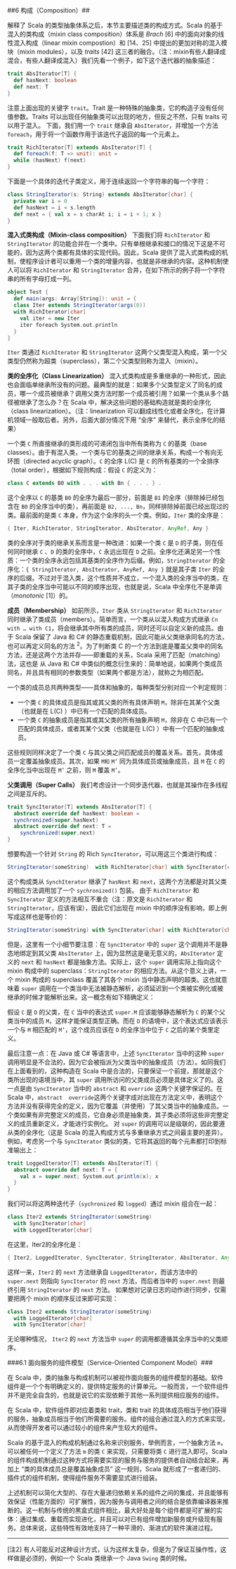 ##6	构成（Composition）##

解释了 Scala 的类型抽象体系之后，本节主要描述类的构成方式。Scala 的基于混入的类构成（mixin class composition）体系是 _Brach_ [6] 中的面向对象的线性混入构成（linear mixin compostion）和 [14、25] 中提出的更加对称的混入模块（mixin modules），以及 _traits_ [42] 这三者的融合。（注：mixin有些人翻译成混合，有些人翻译成混入）我们先看一个例子，如下这个迭代器的抽象描述：
```Scala
trait AbsIterator[T] {
  def hasNext: boolean
  def next: T
}
```
注意上面出现的关键字 `trait`。Trait 是一种特殊的抽象类，它的构造子没有任何值参数。Traits 可以出现任何抽象类可以出现的地方，但反之不然，只有 traits 可以用于混入。
下面，我们用一个 `trait` 继承自 `AbsIterator`，并增加一个方法 `foreach`，用于将一个函数作用于该迭代子返回的每一个元素上。
```Scala
trait RichIterator[T] extends AbsIterator[T] {
  def foreach(f: T => unit): unit =
  while (hasNext) f(next)
}
```
下面是一个具体的迭代子类定义，用于连续返回一个字符串的每一个字符：
```Scala
class StringIterator(s: String) extends AbsIterator[char] {
  private var i = 0
  def hasNext = i < s.length
  def next = { val x = s charAt i; i = i + 1; x }
}
```
**混入式类构成（Mixin-class composition）** 下面我们将 `RichIterator` 和 `StringIterator` 的功能合并在一个类中。只有单根继承和接口的情况下这是不可能的，因为这两个类都有具体的实现代码。因此，Scala 提供了混入式类构成的机制，使程序设计者可以重用一个类的增量内容，也就是非继承的内容。这种机制使人可以将 `RichIterator` 和 `StringIterator` 合并，在如下所示的例子将一个字符串的所有字母打成一列。
```Scala
object Test {
  def main(args: Array[String]): unit = {
  class Iter extends StringIterator(args(0))
  with RichIterator[char]
    val iter = new Iter
    iter foreach System.out.println
  }
}
```
`Iter` 类通过 `RichIterator` 和 `StringIterator` 这两个父类型混入构成，第一个父类型仍然称为超类（superclass），第二个父类型则称为混入（mixin）。

**类的全序化（Class Linearization）**
混入式类构成是多重继承的一种形式，因此也会面临单继承所没有的问题。最典型的就是：如果多个父类型定义了同名的成员，哪一个成员被继承？调用父类方法时那一个成员被引用？如果一个类从多个路径被继承了怎么办？在 Scala 中，解决这些问题的基础构造就是类的全序化（class linearization）。（注：linearization 可以翻成线性化或者全序化，在计算机领域一般取后者。另外，后面大部分情况下用 “全序” 来替代，表示全序化的结果）

一个类 `C` 所直接继承的类形成的可递闭包当中所有类称为 `C` 的基类（base classes）。由于有混入类，一个类与它的基类之间的继承关系，构成一个有向无环图（directed acyclic graph）。`C` 的全序 L(C) 是 `C` 的所有基类的一个全排序（total order），根据如下规则构成：假设 `C` 的定义为：
```Scala
class C extends B0 with . . . with Bn { . . . } .
```
这个全序以 `C` 的基类 `B0` 的全序为最后一部分，前面是 `B1` 的全序（排除掉已经包含在 `B0` 的全序当中的类），再前面是 `B2, ..., Bn`，同样排除掉前面已经出现过的类。最前面的是类 `C` 本身，作为这个全序的头一个类。例如，`Iter` 类的全序是：
```Scala
{ Iter, RichIterator, StringIterator, AbsIterator, AnyRef, Any }
```
类的全序对于类的继承关系而言是一种改进：如果一个类 `C` 是 `D` 的子类，则在任何同时继承 `C` 、`D` 的类的全序中，`C` 永远出现在 `D` 之前。全序化还满足另一个性质：一个类的全序永远包括其基类的全序作为后缀。例如，`StringIterator` 的全序化：`{ StringIterator, AbsIterator, AnyRef, Any }` 就是其子类 `Iter` 的全序的后缀。不过对于混入类，这个性质并不成立，一个混入类的全序当中的类，在其子类的全序当中可能以不同的顺序出现，也就是说，Scala 中全序化不是单调（_monotonic_ [1]）的。

**成员（Membership）**
如前所示，`Iter` 类从 `StringIterator` 和 `RichIterator` 同时继承了类成员（members）。简单而言，一个类从以混入构成方式继承 `Cn with … with C1`，将会继承其中所有类的成员，同时还可以自定义新的成员。由于 Scala 保留了 Java 和 C# 的静态重载机制，因此可能从父类继承同名的方法，也可以再定义同名的方法 <sup>2</sup>。为了判断类 C 的一个方法到底是覆盖父类中的同名方法，还是这两个方法并存——即重载的关系，Scala 采用了匹配（matching）法，这也是 从 Java  和 C# 中类似的概念衍生来的：简单地说，如果两个类成员同名，并且具有相同的参数类型（如果两个都是方法），就称之为相匹配。

一个类的成员总共两种类型——具体和抽象的，每种类型分别对应一个判定规则：

* 一个类 `C` 的具体成员是指其或其父类的所有具体声明 `M`，除非在其某个父类（也就是在 L(C) ）中已有一个匹配的具体成员。
* 一个类 `C` 的抽象成员是指其或其父类的所有抽象声明 `M`，除非在 C 中已有一个匹配的具体成员，或者其某个父类（也就是在 L(C) ）中有一个匹配的抽象成员。

这些规则同样决定了一个类 `C` 与其父类之间匹配成员的覆盖关系。首先，具体成员一定覆盖抽象成员。其次，如果 `M和`  `M’` 同为具体成员或抽象成员，且 `M` 在 `C` 的全序化当中出现在 `M’` 之前，则 `M` 覆盖 `M’`。

**父类调用（Super Calls）**
我们考虑设计一个同步迭代器，也就是其操作在多线程之间是互斥的。
```Scala
trait SyncIterator[T] extends AbsIterator[T] {
  abstract override def hasNext: boolean =
  synchronized(super.hasNext)
  abstract override def next: T =
    synchronized(super.next)
}
```
想要构造一个针对 `String` 的 Rich `SyncIterator`，可以用这三个类进行构成：
```Scala
StringIterator(someString) 	with RichIterator[char] with SyncIterator[char]
```
这个构成类从 `SynchIterator` 继承了 `hasNext` 和 `next`，这两个方法都是对其父类的相应方法调用加了一个 `sychronized()` 包装。
由于 `RichIterator` 和 `SyncIterator` 定义的方法相互不重合（注：原文是 `RichIterator` 和 `StringIterator`，应该有误），因此它们出现在 mixin 中的顺序没有影响，即上例写成这样也是等价的：
```Scala
StringIterator(someString) with SyncIterator[char] with RichIterator[char]
```
但是，这里有一个小细节要注意：在 `SyncIterator` 中的 `super` 这个调用并不是静态地绑定到其父类 `AbsIterator` 上，因为显然这是毫无意义的，`AbsIterator` 定义的 `next` 和 `hasNext` 都是抽象方法。实际上，这个 `super` 调用实际上指向这个 mixin 构成中的 superclass：`StringIterator` 的相应方法。从这个意义上讲，一个 mixin 构成的 superclass 覆盖了其各个 mixin 当中静态声明的超类。这也就意味着 `super` 调用在一个类当中无法被静态解析，必须延迟到一个类被实例化或被继承的时候才能解析出来。这一概念有如下精确定义：

假设 `C` 是 `D` 的父类，在 `C` 当中的表达式 `super.M` 应该能够静态解析为 `C` 的某个父类当中的成员 `M`，这样才能保证类型正确。而在 `D` 的语境中，这个表达式应该表示一个与 `M` 相匹配的 `M’`，这个成员应该在 `D` 的全序当中位于 `C` 之后的某个类里定义。

最后注意一点：在 Java 或 C# 等语言中，上述 `SyncIterator` 当中的这种 `super` 调用明显是不合法的，因为它会被指派为父类当中的抽象成员（方法）。如同我们在上面看到的，这种构造在 Scala 中是合法的，只要保证一个前提，那就是这个类所出现的语境当中，其 `super` 调用所访问的父类成员必须是具体定义了的。这一点是由 `SyncIterator` 当中的 `abstract` 和 `override` 这两个关键字保证的。在 Scala 中，`abstract  override`这两个关键字成对出现在方法定义中，表明这个方法并没有获得完全的定义，因为它覆盖（并使用）了其父类当中的抽象成员。一个类如果有非完整定义的成员，它自身必须是抽象类，其子类必须将这些非完整定义的成员重新定义，才能进行实例化。
对 `super` 的调用可以是级联的，因此要遵从类的全序化（这是 Scala 的混入构成方式与多重继承方式之间最主要的差异）。例如，考虑另一个与 `SyncIterator` 类似的类，它将其返回的每个元素都打印到标准输出上：
```Scala
trait LoggedIterator[T] extends AbsIterator[T] {
  abstract override def next: T = {
    val x = super.next; System.out.println(x); x
  }
}
```
我们可以将这两种迭代子（`sychronized` 和 `logged`）通过 mixin 组合在一起：
```scala
class Iter2 extends StringIterator(someString)
  with SyncIterator[char]
  with LoggedIterator[char]
```
在这里，Iter2的全序化是：
```Scala
{ Iter2, LoggedIterator, SyncIterator, StringIterator, AbsIterator, AnyRef, Any }
```
这样一来，`Iter2` 的 `next` 方法继承自 `LoggedIterator`，而该方法中的 `super.next` 则指向 `SyncIterator` 的 `next` 方法，而后者当中的 `super.next` 则最终引用 `StringIterator` 的 `next` 方法。
如果想对记录日志的动作进行同步，仅需要把两个 mixin 的顺序反过来即可实现：
```Scala
class Iter2 extends StringIterator(someString)
  with LoggedIterator[char]
  with SyncIterator[char]
```
无论哪种情况， `Iter2` 的 `next` 方法当中 `super` 的调用都遵循其全序当中的父类顺序。

###6.1 面向服务的组件模型（Service-Oriented Component Model）###

在 Scala 中，类的抽象与构成机制可以被视作面向服务的组件模型的基础。软件组件是一个个有明确定义的，提供特定服务的计算单元。一般而言，一个软件组件并不是完全自含的，也就是说它的实现依赖于其他一系列提供相应服务的组件。

在 Scala 中，软件组件即对应着类和 trait，类和 trait 的具体成员相当于他们获得的服务，抽象成员相当于他们所需要的服务。组件的组合通过混入的方式来实现，从而使得开发者可以通过较小的组件来产生较大的组件。

Scala 的基于混入的构成机制通过名称来识别服务，举例而言，一个抽象方法 `m`，可以被任何一个定义了方法 `m` 的类 `C` 来实现，只需要将类 `C` 进行混入即可。Scala 的组件构成机制通过这种方式将需要实现的服务与服务的提供者自动结合起来，再加上 “类的具体成员总是覆盖抽象成员” 这一规则，Scala 就形成了一套递归的、插件式的组件机制，使得组件服务不需要显式进行组装。

上述机制可以简化大型的、存在大量递归依赖关系的组件之间的集成，并且能够有效保证（性能方面的）可扩展性，因为服务与调用者之间的结合是依靠编译器来推断的。这一机制与传统的黑盒式组件相比，最大好处是每个组件都是可扩展的实体：通过集成、重载而实现进化，并且可以对已有组件增加新服务或升级现有服务。总体来说，这些特性有效地支持了一种平滑的、渐进式的软件演进过程。

-----------------------------------------------------------------------------------------
[注2] 有人可能反对这种设计方式，认为这样太复杂，但是为了保证互操作性，这样做是必须的，例如一个 Scala 类继承一个 Java `Swing` 类的时候。
